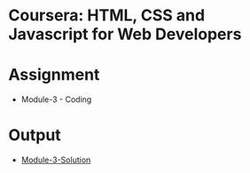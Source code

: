 # Coursera: HTML, CSS and Javascript for Web Developers

# Assignment
* Module-3 - Coding

# Output
* [Module-3-Solution](https://christianlloydsalon.github.io/Coursera-HTML-CSS-and-Javascript-for-Web-Developers/Module-3-Solution/index.html)
